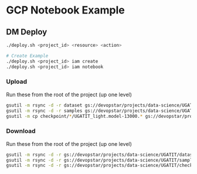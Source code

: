 # GCP Notebook Example

## DM Deploy

```bash
./deploy.sh <project_id> <resource> <action>

# Create Example
./deploy.sh <project_id> iam create
./deploy.sh <project_id> iam notebook
```

### Upload

Run these from the root of the project (up one level)

```bash
gsutil -m rsync -d -r dataset gs://devopstar/projects/data-science/UGATIT/dataset
gsutil -m rsync -d -r samples gs://devopstar/projects/data-science/UGATIT/samples
gsutil -m cp checkpoint/*/UGATIT_light.model-13000.* gs://devopstar/projects/data-science/UGATIT/checkpoint
```

### Download

Run these from the root of the project (up one level)

```bash
gsutil -m rsync -d -r gs://devopstar/projects/data-science/UGATIT/dataset ./dataset
gsutil -m rsync -d -r gs://devopstar/projects/data-science/UGATIT/samples ./samples
gsutil -m rsync -d -r gs://devopstar/projects/data-science/UGATIT/checkpoint ./checkpoint
```

